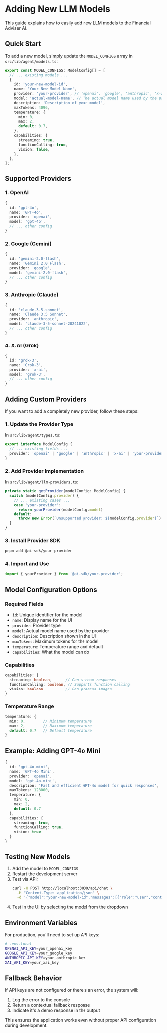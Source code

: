 # Adding New LLM Models

This guide explains how to easily add new LLM models to the Financial Adviser AI.

## Quick Start

To add a new model, simply update the `MODEL_CONFIGS` array in `src/lib/agent/models.ts`:

```typescript
export const MODEL_CONFIGS: ModelConfig[] = [
  // ... existing models ...
  {
    id: 'your-new-model-id',
    name: 'Your New Model Name',
    provider: 'your-provider', // 'openai', 'google', 'anthropic', 'x-ai', or custom
    model: 'actual-model-name', // The actual model name used by the provider
    description: 'Description of your model',
    maxTokens: 4096,
    temperature: {
      min: 0,
      max: 2,
      default: 0.7,
    },
    capabilities: {
      streaming: true,
      functionCalling: true,
      vision: false,
    },
  },
];
```

## Supported Providers

### 1. OpenAI

```typescript
{
  id: 'gpt-4o',
  name: 'GPT-4o',
  provider: 'openai',
  model: 'gpt-4o',
  // ... other config
}
```

### 2. Google (Gemini)

```typescript
{
  id: 'gemini-2.0-flash',
  name: 'Gemini 2.0 Flash',
  provider: 'google',
  model: 'gemini-2.0-flash',
  // ... other config
}
```

### 3. Anthropic (Claude)

```typescript
{
  id: 'claude-3-5-sonnet',
  name: 'Claude 3.5 Sonnet',
  provider: 'anthropic',
  model: 'claude-3-5-sonnet-20241022',
  // ... other config
}
```

### 4. X.AI (Grok)

```typescript
{
  id: 'grok-3',
  name: 'Grok-3',
  provider: 'x-ai',
  model: 'grok-3',
  // ... other config
}
```

## Adding Custom Providers

If you want to add a completely new provider, follow these steps:

### 1. Update the Provider Type

In `src/lib/agent/types.ts`:

```typescript
export interface ModelConfig {
  // ... existing fields ...
  provider: 'openai' | 'google' | 'anthropic' | 'x-ai' | 'your-provider';
}
```

### 2. Add Provider Implementation

In `src/lib/agent/llm-providers.ts`:

```typescript
private static getProvider(modelConfig: ModelConfig) {
  switch (modelConfig.provider) {
    // ... existing cases ...
    case 'your-provider':
      return yourProvider(modelConfig.model)
    default:
      throw new Error(`Unsupported provider: ${modelConfig.provider}`)
  }
}
```

### 3. Install Provider SDK

```bash
pnpm add @ai-sdk/your-provider
```

### 4. Import and Use

```typescript
import { yourProvider } from '@ai-sdk/your-provider';
```

## Model Configuration Options

### Required Fields

- `id`: Unique identifier for the model
- `name`: Display name for the UI
- `provider`: Provider type
- `model`: Actual model name used by the provider
- `description`: Description shown in the UI
- `maxTokens`: Maximum tokens for the model
- `temperature`: Temperature range and default
- `capabilities`: What the model can do

### Capabilities

```typescript
capabilities: {
  streaming: boolean,      // Can stream responses
  functionCalling: boolean, // Supports function calling
  vision: boolean          // Can process images
}
```

### Temperature Range

```typescript
temperature: {
  min: 0,        // Minimum temperature
  max: 2,        // Maximum temperature
  default: 0.7   // Default temperature
}
```

## Example: Adding GPT-4o Mini

```typescript
{
  id: 'gpt-4o-mini',
  name: 'GPT-4o Mini',
  provider: 'openai',
  model: 'gpt-4o-mini',
  description: 'Fast and efficient GPT-4o model for quick responses',
  maxTokens: 128000,
  temperature: {
    min: 0,
    max: 2,
    default: 0.7
  },
  capabilities: {
    streaming: true,
    functionCalling: true,
    vision: true
  }
}
```

## Testing New Models

1. Add the model to `MODEL_CONFIGS`
2. Restart the development server
3. Test via API:
   ```bash
   curl -X POST http://localhost:3000/api/chat \
     -H "Content-Type: application/json" \
     -d '{"model":"your-new-model-id","messages":[{"role":"user","content":"Hello"}],"stream":false}'
   ```
4. Test in the UI by selecting the model from the dropdown

## Environment Variables

For production, you'll need to set up API keys:

```bash
# .env.local
OPENAI_API_KEY=your_openai_key
GOOGLE_API_KEY=your_google_key
ANTHROPIC_API_KEY=your_anthropic_key
XAI_API_KEY=your_xai_key
```

## Fallback Behavior

If API keys are not configured or there's an error, the system will:

1. Log the error to the console
2. Return a contextual fallback response
3. Indicate it's a demo response in the output

This ensures the application works even without proper API configuration during development.

